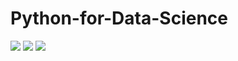 # Python-for-Data-Science
<img src="https://img.icons8.com/emoji/96/000000/notebook-emoji.png"/>   <img src="https://img.icons8.com/offices/80/000000/planet.png"/>  <img src="https://img.icons8.com/color/96/000000/python.png"/>
